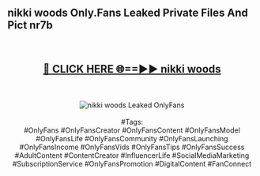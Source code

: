<h2>nikki woods Only.Fans Leaked Private Files And Pict nr7b</h2>
<br>
<div align="center">
<h2><a href="https://mediafiles.top/nikki_woods" rel="nofollow">🔴 CLICK HERE 🌐==►► nikki woods</a></h2>
<br>
<br>
<a href="https://mediafiles.top/nikki_woods" rel="nofollow" data-target="animated-image.originalLink"><img src="https://i.ibb.co.com/WyWwxjT/player-gif2.gif" alt="nikki woods Leaked OnlyFans" style="max-width: 100%; display: inline-block;" data-target="animated-image.originalImage"></a>
<br><br>
#Tags:
<br>
#OnlyFans #OnlyFansCreator #OnlyFansContent #OnlyFansModel #OnlyFansLife #OnlyFansCommunity #OnlyFansLaunching #OnlyFansIncome #OnlyFansVids #OnlyFansTips #OnlyFansSuccess #AdultContent #ContentCreator #InfluencerLife #SocialMediaMarketing #SubscriptionService #OnlyFansPromotion #DigitalContent #FanConnect
</div>
<br>